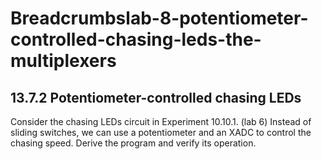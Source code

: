 # Breadcrumbslab-8-potentiometer-controlled-chasing-leds-the-multiplexers
## 13.7.2 Potentiometer-controlled chasing LEDs
Consider the chasing LEDs circuit in Experiment 10.10.1. (lab 6) Instead of sliding switches, we can use a potentiometer and an XADC to control the chasing speed. Derive the program and verify its operation.
